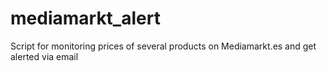 # mediamarkt_alert
Script for monitoring prices of several products on Mediamarkt.es and get alerted via email
